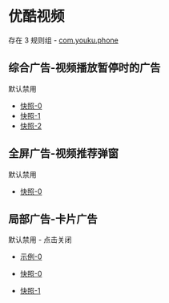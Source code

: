 # 优酷视频

存在 3 规则组 - [com.youku.phone](/src/apps/com.youku.phone.ts)

## 综合广告-视频播放暂停时的广告

默认禁用

- [快照-0](https://i.gkd.li/i/14321469)
- [快照-1](https://i.gkd.li/i/14321401)
- [快照-2](https://i.gkd.li/i/14321461)

## 全屏广告-视频推荐弹窗

默认禁用

- [快照-0](https://i.gkd.li/i/12701029)

## 局部广告-卡片广告

默认禁用 - 点击关闭

- [示例-0](https://m.gkd.li/57941037/7a160f41-b101-40dc-b875-533623228406)

- [快照-0](https://i.gkd.li/i/14670383)
- [快照-1](https://i.gkd.li/i/14680702)
